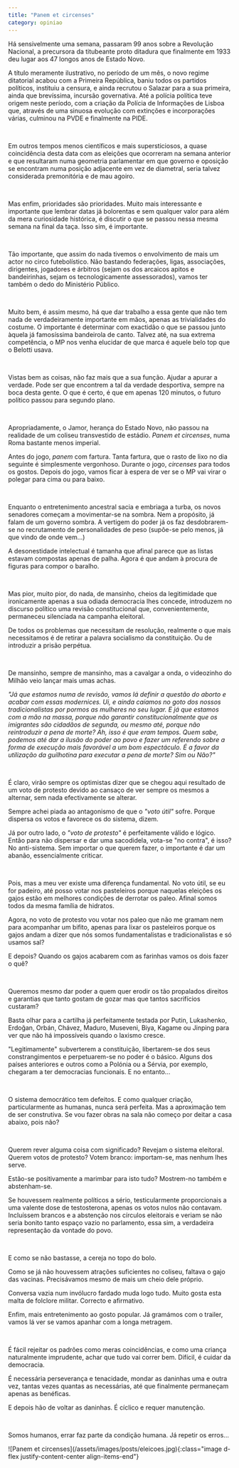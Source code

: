 ```yaml
---
title: "Panem et circenses"
category: opiniao
---
```


Há sensivelmente uma semana, passaram 99 anos sobre a Revolução Nacional, a precursora da titubeante proto ditadura que finalmente em 1933 deu lugar aos 47 longos anos de Estado Novo.

A título meramente ilustrativo, no período de um mês, o novo regime ditatorial acabou com a Primeira República, baniu todos os partidos políticos, instituiu a censura, e ainda recrutou o Salazar para a sua primeira, ainda que brevíssima, incursão governativa. Até a polícia política teve origem neste período, com a criação da Polícia de Informações de Lisboa que, através de uma sinuosa evolução com extinções e incorporações várias, culminou na PVDE e finalmente na PIDE.

<br />

Em outros tempos menos científicos e mais supersticiosos, a quase coincidência desta data com as eleições que ocorreram na semana anterior e que resultaram numa geometria parlamentar em que governo e oposição se encontram numa posição adjacente em vez de diametral, seria talvez considerada premonitória e de mau agoiro.

<br />

Mas enfim, prioridades são prioridades. Muito mais interessante e importante que lembrar datas já bolorentas e sem qualquer valor para além da mera curiosidade histórica, é discutir o que se passou nessa mesma semana na final da taça. Isso sim, é importante.

<br />

Tão importante, que assim do nada tivemos o envolvimento de mais um actor no circo futebolístico. Não bastando federações, ligas, associações, dirigentes, jogadores e árbitros (sejam os dos arcaicos apitos e bandeirinhas, sejam os tecnologicamente assessorados), vamos ter também o dedo do Ministério Público.

<br />

Muito bem, é assim mesmo, há que dar trabalho a essa gente que não tem nada de verdadeiramente importante em mãos, apenas as trivialidades do costume. O importante é determinar com exactidão o que se passou junto àquela já famosíssima bandeirola de canto. Talvez até, na sua extrema competência, o MP nos venha elucidar de que marca é aquele belo top que o Belotti usava.

<br />

Vistas bem as coisas, não faz mais que a sua função. Ajudar a apurar a verdade. Pode ser que encontrem a tal da verdade desportiva, sempre na boca desta gente. O que é certo, é que em apenas 120 minutos, o futuro político passou para segundo plano. 

<br />

Apropriadamente, o Jamor, herança do Estado Novo, não passou na realidade de um coliseu transvestido de estádio. _Panem et circenses_, numa Roma bastante menos imperial.

Antes do jogo, _panem_ com fartura. Tanta fartura, que o rasto de lixo no dia seguinte é simplesmente vergonhoso. Durante o jogo, _circenses_ para todos os gostos. Depois do jogo, vamos ficar à espera de ver se o MP vai virar o polegar para cima ou para baixo.

<br />

Enquanto o entretenimento ancestral sacia e embriaga a turba, os novos senadores começam a movimentar-se na sombra. Nem a propósito, já falam de um governo sombra. A vertigem do poder já os faz desdobrarem-se no recrutamento de personalidades de peso (supõe-se pelo menos, já que vindo de onde vem...)

A desonestidade intelectual é tamanha que afinal parece que as listas estavam compostas apenas de palha. Agora é que andam à procura de figuras para compor o baralho.

<br />

Mas pior, muito pior, do nada, de mansinho, cheios da legitimidade que ironicamente apenas a sua odiada democracia lhes concede, introduzem no discurso político uma revisão constitucional que, convenientemente, permaneceu silenciada na campanha eleitoral.

De todos os problemas que necessitam de resolução, realmente o que mais necessitamos é de retirar a palavra socialismo da constituição. Ou de introduzir a prisão perpétua. 

<br />

De mansinho, sempre de mansinho, mas a cavalgar a onda, o videozinho do Milhão veio lançar mais umas achas.

_"Já que estamos numa de revisão, vamos lá definir a questão do aborto e acabar com essas modernices. Ui, e ainda caíamos no goto dos nossos tradicionalistas por pormos as mulheres no seu lugar. E já que estamos com a mão na massa, porque não garantir constitucionalmente que os imigrantes são cidadãos de segunda, ou mesmo até, porque não reintroduzir a pena de morte? Ah, isso é que eram tempos. Quem sabe, podemos até dar a ilusão do poder ao povo e fazer um referendo sobre a forma de execução mais favorável a um bom espectáculo. É a favor da utilização da guilhotina para executar a pena de morte? Sim ou Não?"_

<br />

É claro, virão sempre os optimistas dizer que se chegou aqui resultado de um voto de protesto devido ao cansaço de ver sempre os mesmos a alternar, sem nada efectivamente se alterar.

Sempre achei piada ao antagonismo de que o _"voto útil"_ sofre. Porque dispersa os votos e favorece os do sistema, dizem.

Já por outro lado, o _"voto de protesto"_ é perfeitamente válido e lógico. Então para não dispersar e dar uma sacodidela, vota-se "no contra", é isso? No anti-sistema. Sem importar o que querem fazer, o importante é dar um abanão, essencialmente criticar.

<br />

Pois, mas a meu ver existe uma diferença fundamental. No voto útil, se eu for padeiro, até posso votar nos pasteleiros porque naquelas eleições os gajos estão em melhores condições de derrotar os paleo. Afinal somos todos da mesma família de hidratos.

Agora, no voto de protesto vou votar nos paleo que não me gramam nem para acompanhar um bifito, apenas para lixar os pasteleiros porque os gajos andam a dizer que nós somos fundamentalistas e tradicionalistas e só usamos sal? 

E depois? Quando os gajos acabarem com as farinhas vamos os dois fazer o quê? 

<br />

Queremos mesmo dar poder a quem quer erodir os tão propalados direitos e garantias que tanto gostam de gozar mas que tantos sacrifícios custaram?

Basta olhar para a cartilha já perfeitamente testada por Putin, Lukashenko, Erdoğan, Orbán, Chávez, Maduro, Museveni, Biya, Kagame ou Jinping para ver que não há impossíveis quando o laxismo cresce.

"Legitimamente" subverterem a constituição, libertarem-se dos seus constrangimentos e perpetuarem-se no poder é o básico. Alguns dos países anteriores e outros como a Polónia ou a Sérvia, por exemplo, chegaram a ter democracias funcionais. E no entanto...

<br />

O sistema democrático tem defeitos. E como qualquer criação, particularmente as humanas, nunca será perfeita. Mas a aproximação tem de ser construtiva. Se vou fazer obras na sala não começo por deitar a casa abaixo, pois não?

<br />

Querem rever alguma coisa com significado? Revejam o sistema eleitoral. Querem votos de protesto? Votem branco: importam-se, mas nenhum lhes serve.

Estão-se positivamente a marimbar para isto tudo? Mostrem-no também e abstenham-se.

Se houvessem realmente políticos a sério, testicularmente proporcionais a uma valente dose de testosterona, apenas os votos nulos não contavam. Incluíssem brancos e a abstenção nos círculos eleitorais e veriam se não seria bonito tanto espaço vazio no parlamento, essa sim, a verdadeira representação da vontade do povo.

<br />

E como se não bastasse, a cereja no topo do bolo.

Como se já não houvessem atrações suficientes no coliseu, faltava o gajo das vacinas. Precisávamos mesmo de mais um cheio dele próprio.

Conversa vazia num invólucro fardado muda logo tudo. Muito gosta esta malta de folclore militar. Correcto e afirmativo. 

Enfim, mais entretenimento ao gosto popular. Já gramámos com o trailer, vamos lá ver se vamos apanhar com a longa metragem.

<br />

É fácil rejeitar os padrões como meras coincidências, e como uma criança naturalmente imprudente, achar que tudo vai correr bem. Difícil, é cuidar da democracia.

É necessária perseverança e tenacidade, mondar as daninhas uma e outra vez, tantas vezes quantas as necessárias, até que finalmente permaneçam apenas as benéficas.

E depois hão de voltar as daninhas. É cíclico e requer manutenção.

<br />

Somos humanos, errar faz parte da condição humana. Já repetir os erros...

<span class="container d-flex">
<span class="col">
	<span class="row">
		<span class="col-sm">
			<span class="row">![Panem et circenses](/assets/images/posts/eleicoes.jpg){:class="image d-flex justify-content-center align-items-end"}</span>
		</span>
	</span>	
</span>
</span>